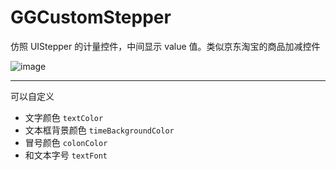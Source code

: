 # GGCustomStepper
仿照 UIStepper 的计量控件，中间显示 value 值。类似京东淘宝的商品加减控件  


![image](https://github.com/251143492/GGClockView/blob/master/GGClockView.png)

---
可以自定义  

* 文字颜色 `textColor`
* 文本框背景颜色 `timeBackgroundColor`
* 冒号颜色 `colonColor`
* 和文本字号 `textFont`